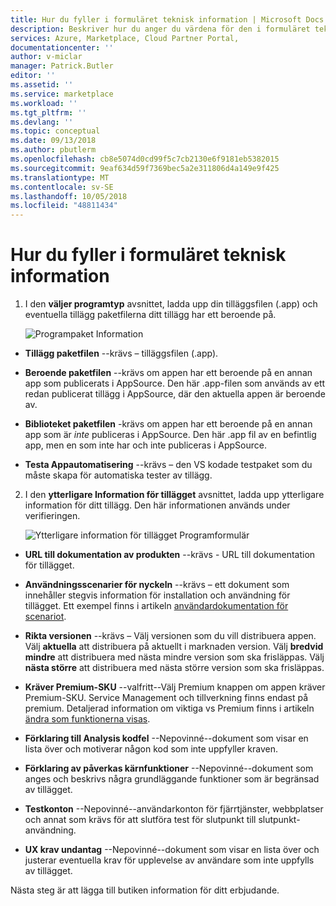 ```yaml
---
title: Hur du fyller i formuläret teknisk information | Microsoft Docs
description: Beskriver hur du anger du värdena för den i formuläret teknisk information för en ny Dynamics 365 Business Central-app.
services: Azure, Marketplace, Cloud Partner Portal,
documentationcenter: ''
author: v-miclar
manager: Patrick.Butler
editor: ''
ms.assetid: ''
ms.service: marketplace
ms.workload: ''
ms.tgt_pltfrm: ''
ms.devlang: ''
ms.topic: conceptual
ms.date: 09/13/2018
ms.author: pbutlerm
ms.openlocfilehash: cb8e5074d0cd99f5c7cb2130e6f9181eb5382015
ms.sourcegitcommit: 9eaf634d59f7369bec5a2e311806d4a149e9f425
ms.translationtype: MT
ms.contentlocale: sv-SE
ms.lasthandoff: 10/05/2018
ms.locfileid: "48811434"
---
```

<a name="how-to-fill-out-the-technical-info-form"></a>Hur du fyller i formuläret teknisk information
===========================================

1.  I den **väljer programtyp** avsnittet, ladda upp din tilläggsfilen (.app) och eventuella tillägg paketfilerna ditt tillägg har ett beroende på.

    ![Programpaket Information](./media/d365-financials/image015.png)

-   **Tillägg paketfilen** --krävs – tilläggsfilen (.app).

-   **Beroende paketfilen** --krävs om appen har ett beroende på en annan app som publicerats i AppSource. Den här .app-filen som används av ett redan publicerat tillägg i AppSource, där den aktuella appen är beroende av. 

-   **Biblioteket paketfilen** -krävs om appen har ett beroende på en annan app som är *inte* publiceras i AppSource. Den här .app fil av en befintlig app, men en som inte har och inte publiceras i AppSource.

-   **Testa Appautomatisering** --krävs – den VS kodade testpaket som du måste skapa för automatiska tester av tillägg.

2.  I den **ytterligare Information för tillägget** avsnittet, ladda upp ytterligare information för ditt tillägg. Den här informationen används under verifieringen.

    ![Ytterligare information för tillägget Programformulär](./media/d365-financials/image016.png)


-   **URL till dokumentation av produkten** --krävs - URL till dokumentation för tillägget.

-   **Användningsscenarier för nyckeln** --krävs – ett dokument som innehåller stegvis information för installation och användning för tillägget. Ett exempel finns i artikeln [användardokumentation för scenariot](https://docs.microsoft.com/dynamics-nav/compliance/apptest-userscenario/).

-   **Rikta versionen** --krävs – Välj versionen som du vill distribuera appen. Välj **aktuella** att distribuera på aktuellt i marknaden version. Välj **bredvid mindre** att distribuera med nästa mindre version som ska frisläppas. Välj **nästa större** att distribuera med nästa större version som ska frisläppas.

-   **Kräver Premium-SKU** --valfritt--Välj Premium knappen om appen kräver Premium-SKU. Service Management och tillverkning finns endast på premium. Detaljerad information om viktiga vs Premium finns i artikeln [ändra som funktionerna visas](https://docs.microsoft.com/dynamics365/financials/ui-experiences).

-   **Förklaring till Analysis kodfel** --Nepovinné--dokument som visar en lista över och motiverar någon kod som inte uppfyller kraven.

-   **Förklaring av påverkas kärnfunktioner** --Nepovinné--dokument som anges och beskrivs några grundläggande funktioner som är begränsad av tillägget.

-   **Testkonton** --Nepovinné--användarkonton för fjärrtjänster, webbplatser och annat som krävs för att slutföra test för slutpunkt till slutpunkt-användning.

-   **UX krav undantag** --Nepovinné--dokument som visar en lista över och justerar eventuella krav för upplevelse av användare som inte uppfylls av tillägget.

Nästa steg är att lägga till butiken information för ditt erbjudande.
